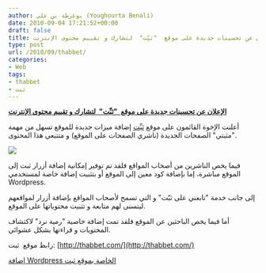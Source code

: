 ```yaml
---
author: يوغرطة بن علي (Youghourta Benali)
date: 2010-09-04 17:21:52+00:00
draft: false
title: الإعلان عن تحسينات جديدة على موقع  "ثبِّت"  لتشارك و تقييم محتوى الإنترنت
type: post
url: /2010/09/thabbet/
categories:
- Web
tags:
- thabbet
- ثبت
---
```


[**الإعلان عن تحسينات جديدة على موقع  "ثبِّت"  لتشارك و تقييم محتوى الإنترنت**](https://www.it-scoop.com/2010/09/thabbet/)


أعلنت الإخوة القائمون على موقع [ثبِّت](http://thabbet.com/) إضافة ميزات جديدة للموقع تسهل من مهمة "مثبتي" الصفحات الجديدة (ناشري الصفحات على الموقع) و متتبعي هذا المحتوى.

[![](https://www.it-scoop.com/wp-content/uploads/2010/09/Thabbet-Logo.png)
](https://www.it-scoop.com/2010/09/thabbet/)

فيما يخص الناشرين من أصحاب المواقع فلقد تم توفير إمكانية إضافة أزرار ثبت إلى الموقع مباشرة، إما بإضافة كود معين إلى الموقع أو بتثبيت إضافة خاصة لمستخدمي Wordpress.

إلى جانب خدمة "تابعني على ثبّت" و التي تسمح لأصحاب المواقع بإضافة أزرار لمواقعهم ليتسنى لهم متابعة و تثبيت محتوياتها على الموقع.

أما فيما يخص الباحثين عن الموقع فلقد تمت إضافة خاصية "رمية نرد" لاكتشاف المحتويات و قراءتها بشكل عشوائي.

رابط موقع  ثبت: [http://thabbet.com/](http://thabbet.com/)

[إضافة Wordpress الخاصة بموقع ثبت](http://thabbet.com/static/tools#wordpress)
